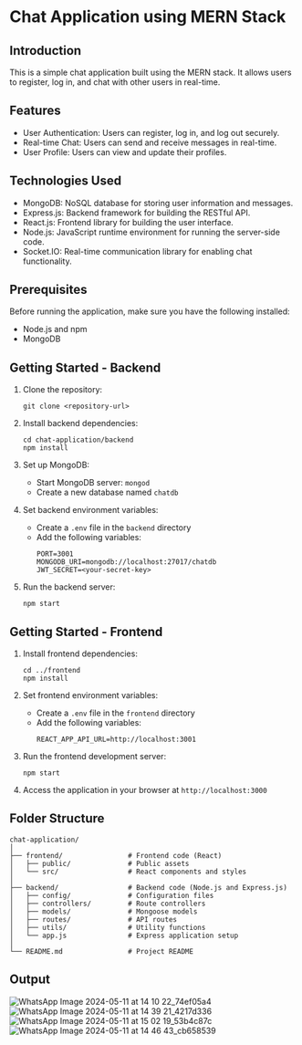 # Chat Application using MERN Stack

## Introduction
This is a simple chat application built using the MERN stack. It allows users to register, log in, and chat with other users in real-time.

## Features
- User Authentication: Users can register, log in, and log out securely.
- Real-time Chat: Users can send and receive messages in real-time.
- User Profile: Users can view and update their profiles.

## Technologies Used
- MongoDB: NoSQL database for storing user information and messages.
- Express.js: Backend framework for building the RESTful API.
- React.js: Frontend library for building the user interface.
- Node.js: JavaScript runtime environment for running the server-side code.
- Socket.IO: Real-time communication library for enabling chat functionality.

## Prerequisites
Before running the application, make sure you have the following installed:
- Node.js and npm
- MongoDB

## Getting Started - Backend
1. Clone the repository:
   ```
   git clone <repository-url>
   ```

2. Install backend dependencies:
   ```
   cd chat-application/backend
   npm install
   ```

3. Set up MongoDB:
   - Start MongoDB server: `mongod`
   - Create a new database named `chatdb`

4. Set backend environment variables:
   - Create a `.env` file in the `backend` directory
   - Add the following variables:
     ```
     PORT=3001
     MONGODB_URI=mongodb://localhost:27017/chatdb
     JWT_SECRET=<your-secret-key>
     ```

5. Run the backend server:
   ```
   npm start
   ```

## Getting Started - Frontend
1. Install frontend dependencies:
   ```
   cd ../frontend
   npm install
   ```

2. Set frontend environment variables:
   - Create a `.env` file in the `frontend` directory
   - Add the following variables:
     ```
     REACT_APP_API_URL=http://localhost:3001
     ```

3. Run the frontend development server:
   ```
   npm start
   ```

4. Access the application in your browser at `http://localhost:3000`

## Folder Structure
```
chat-application/
│
├── frontend/                # Frontend code (React)
│   ├── public/              # Public assets
│   └── src/                 # React components and styles
│
├── backend/                 # Backend code (Node.js and Express.js)
│   ├── config/              # Configuration files
│   ├── controllers/         # Route controllers
│   ├── models/              # Mongoose models
│   ├── routes/              # API routes
│   ├── utils/               # Utility functions
│   └── app.js               # Express application setup
│
└── README.md                # Project README
```
## Output

![WhatsApp Image 2024-05-11 at 14 10 22_74ef05a4](https://github.com/Janani-m17/Chat-Application_MERN-Stack/assets/124059957/0e3fa7d3-4b88-4d2a-b105-63add4ed9975)
![WhatsApp Image 2024-05-11 at 14 39 21_4217d336](https://github.com/Janani-m17/Chat-Application_MERN-Stack/assets/124059957/8ed0ecb2-56a5-49de-b343-a3eebcfe393f)
![WhatsApp Image 2024-05-11 at 15 02 19_53b4c87c](https://github.com/Janani-m17/Chat-Application_MERN-Stack/assets/124059957/3ae90895-bf87-471b-b1cf-1e14ce1811d1)
![WhatsApp Image 2024-05-11 at 14 46 43_cb658539](https://github.com/Janani-m17/Chat-Application_MERN-Stack/assets/124059957/4de50f83-1291-43aa-846e-3abdf23c4103)


